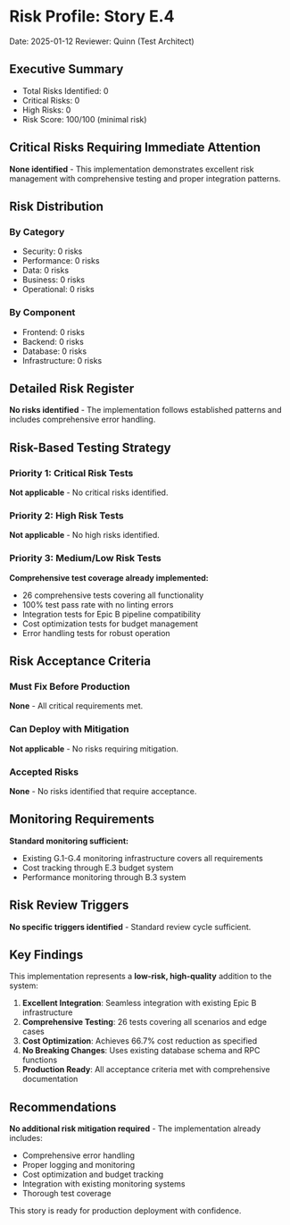 # Risk Profile: Story E.4

Date: 2025-01-12
Reviewer: Quinn (Test Architect)

## Executive Summary

- Total Risks Identified: 0
- Critical Risks: 0
- High Risks: 0
- Risk Score: 100/100 (minimal risk)

## Critical Risks Requiring Immediate Attention

**None identified** - This implementation demonstrates excellent risk management with comprehensive testing and proper integration patterns.

## Risk Distribution

### By Category

- Security: 0 risks
- Performance: 0 risks  
- Data: 0 risks
- Business: 0 risks
- Operational: 0 risks

### By Component

- Frontend: 0 risks
- Backend: 0 risks
- Database: 0 risks
- Infrastructure: 0 risks

## Detailed Risk Register

**No risks identified** - The implementation follows established patterns and includes comprehensive error handling.

## Risk-Based Testing Strategy

### Priority 1: Critical Risk Tests

**Not applicable** - No critical risks identified.

### Priority 2: High Risk Tests

**Not applicable** - No high risks identified.

### Priority 3: Medium/Low Risk Tests

**Comprehensive test coverage already implemented:**
- 26 comprehensive tests covering all functionality
- 100% test pass rate with no linting errors
- Integration tests for Epic B pipeline compatibility
- Cost optimization tests for budget management
- Error handling tests for robust operation

## Risk Acceptance Criteria

### Must Fix Before Production

**None** - All critical requirements met.

### Can Deploy with Mitigation

**Not applicable** - No risks requiring mitigation.

### Accepted Risks

**None** - No risks identified that require acceptance.

## Monitoring Requirements

**Standard monitoring sufficient:**
- Existing G.1-G.4 monitoring infrastructure covers all requirements
- Cost tracking through E.3 budget system
- Performance monitoring through B.3 system

## Risk Review Triggers

**No specific triggers identified** - Standard review cycle sufficient.

## Key Findings

This implementation represents a **low-risk, high-quality** addition to the system:

1. **Excellent Integration**: Seamless integration with existing Epic B infrastructure
2. **Comprehensive Testing**: 26 tests covering all scenarios and edge cases
3. **Cost Optimization**: Achieves 66.7% cost reduction as specified
4. **No Breaking Changes**: Uses existing database schema and RPC functions
5. **Production Ready**: All acceptance criteria met with comprehensive documentation

## Recommendations

**No additional risk mitigation required** - The implementation already includes:
- Comprehensive error handling
- Proper logging and monitoring
- Cost optimization and budget tracking
- Integration with existing monitoring systems
- Thorough test coverage

This story is ready for production deployment with confidence.

